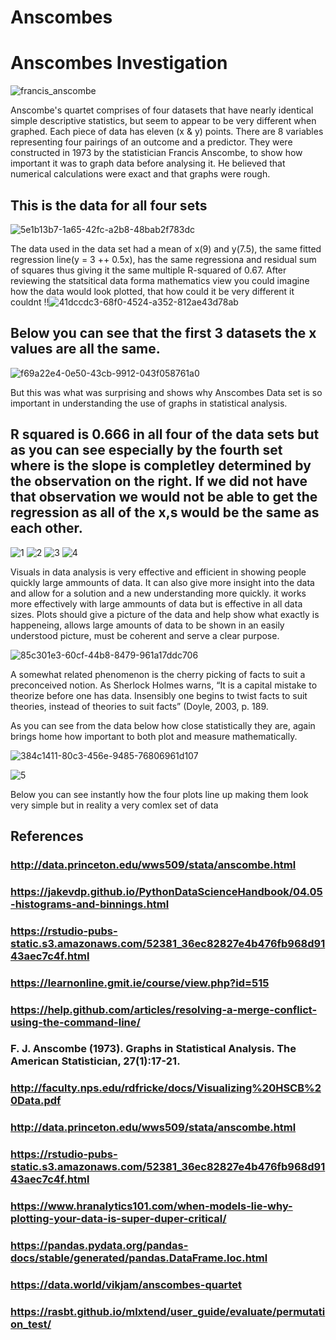 # Anscombes
# Anscombes Investigation

![francis_anscombe](https://user-images.githubusercontent.com/35726074/48147151-84807c80-e2ae-11e8-8abe-e8ac5cd3f6c6.jpeg)



Anscombe's quartet comprises of four datasets that have nearly identical simple descriptive statistics, but seem to appear to be very different when graphed. Each piece of data has eleven (x & y) points. 
There are 8 variables representing four pairings of an outcome and a predictor.
They were constructed in 1973 by the statistician Francis Anscombe, to show how important it was to graph data before analysing it. 
He believed that numerical calculations were exact and that graphs were rough. 
## This is the data for all four sets
![5e1b13b7-1a65-42fc-a2b8-48bab2f783dc](https://user-images.githubusercontent.com/35726074/48148680-3d948600-e2b2-11e8-8f11-b126286136ca.png)


The data used in the data set had a mean of x(9) and y(7.5), the same fitted regression line(y = 3 ++ 0.5x), has the same regressiona and residual sum of squares thus giving it the same multiple R-squared of 0.67.  After reviewing the statsitical data forma mathematics view you could imagine how the data would look plotted, that how could it be very different it couldnt
!!![41dccdc3-68f0-4524-a352-812ae43d78ab](https://user-images.githubusercontent.com/35726074/48147406-2607ce00-e2af-11e8-8fa1-cbb6a6bc9c74.png)

## Below you can see that the first 3 datasets the x values are all the same.
![f69a22e4-0e50-43cb-9912-043f058761a0](https://user-images.githubusercontent.com/35726074/48149044-1b4f3800-e2b3-11e8-8130-fd73e6716c03.png)

But this was what was surprising and shows why Anscombes Data set is so important in understanding the use of graphs in statistical analysis.

## R squared is 0.666 in all four of the data sets but as you can see especially by the fourth set where is the slope is completley determined by the observation on the right. If we did not have that observation we would not be able to get the regression as all of the x,s would be the same as each other.

![1](https://user-images.githubusercontent.com/35726074/48149611-733a6e80-e2b4-11e8-8637-e8b94291bd36.PNG)
![2](https://user-images.githubusercontent.com/35726074/48149884-2e630780-e2b5-11e8-91d1-a3e98f0b725e.png)
![3](https://user-images.githubusercontent.com/35726074/48149653-95cc8780-e2b4-11e8-9041-e411084f86f9.png)
![4](https://user-images.githubusercontent.com/35726074/48149664-9cf39580-e2b4-11e8-8b58-525846f6551e.png)


Visuals in data analysis is very effective and efficient in showing people quickly large ammounts of data. It can also give more insight into the data and allow for a solution and a new understanding more quickly. it works more effectively with large ammounts of data but is effective in all data sizes.
Plots should give a picture of the data and help show what exactly is happeneing, allows large amounts of data to be shown in an easily understood picture, must be coherent and serve a clear purpose.

![85c301e3-60cf-44b8-8479-961a17ddc706](https://user-images.githubusercontent.com/35726074/48147690-d1b11e00-e2af-11e8-845c-aa7f97a11363.png)

A somewhat related phenomenon is the cherry picking of facts to suit a preconceived notion. As Sherlock
Holmes warns, “It is a capital mistake to theorize before one has data. Insensibly one begins to twist facts
to suit theories, instead of theories to suit facts” (Doyle, 2003, p. 189.

 As you can see from the data below how close statistically they are, again brings home how important to both plot and measure mathematically.

![384c1411-80c3-456e-9485-76806961d107](https://user-images.githubusercontent.com/35726074/48147855-3b312c80-e2b0-11e8-95d0-5c109d7095ce.png)



![5](https://user-images.githubusercontent.com/35726074/48158759-3d54b480-e2cb-11e8-8e5a-3daf397a5529.png)
   
Below you can see instantly how the four plots line up making them look very simple but in reality a very comlex set of data



## References
### http://data.princeton.edu/wws509/stata/anscombe.html
### https://jakevdp.github.io/PythonDataScienceHandbook/04.05-histograms-and-binnings.html
### https://rstudio-pubs-static.s3.amazonaws.com/52381_36ec82827e4b476fb968d9143aec7c4f.html
### https://learnonline.gmit.ie/course/view.php?id=515
### https://help.github.com/articles/resolving-a-merge-conflict-using-the-command-line/
### F. J. Anscombe (1973). Graphs in Statistical Analysis. The American Statistician, 27(1):17-21.
### http://faculty.nps.edu/rdfricke/docs/Visualizing%20HSCB%20Data.pdf
### http://data.princeton.edu/wws509/stata/anscombe.html
### https://rstudio-pubs-static.s3.amazonaws.com/52381_36ec82827e4b476fb968d9143aec7c4f.html
### https://www.hranalytics101.com/when-models-lie-why-plotting-your-data-is-super-duper-critical/
### https://pandas.pydata.org/pandas-docs/stable/generated/pandas.DataFrame.loc.html
### https://data.world/vikjam/anscombes-quartet
### https://rasbt.github.io/mlxtend/user_guide/evaluate/permutation_test/
### 
